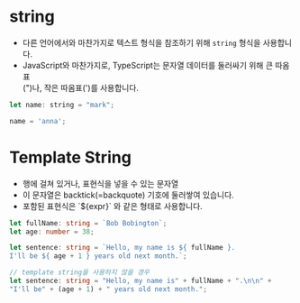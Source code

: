 # string
- 다른 언어에서와 마찬가지로 텍스트 형식을 참조하기 위해 `string` 형식을 사용합니다.
- JavaScript와 마찬가지로, TypeScript는 문자열 데이터를 둘러싸기 위해 큰 따옴표  
(")나, 작은 따옴표(')를 사용합니다.

``` javascript
let name: string = "mark";

name = 'anna';
```

# Template String
- 행에 걸쳐 있거나, 표현식을 넣을 수 있는 문자열
- 이 문자열은 backtick(=backquote) 기호에 둘러쌓여 있습니다.
- 포함된 표현식은 \`${expr}` 와 같은 형태로 사용합니다.

```typescript
let fullName: string = `Bob Bobington`;
let age: number = 38;

let sentence: string = `Hello, my name is ${ fullName }.  
I'll be ${ age + 1 } years old next month.`;

// template string을 사용하지 않을 경우
let sentence: string = "Hello, my name is" + fullName + ".\n\n" +  
"I'll be" + (age + 1) + " years old next month.";
```